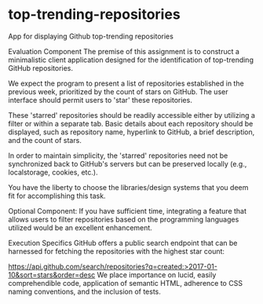 # top-trending-repositories
App for displaying Github top-trending repositories

Evaluation Component
The premise of this assignment is to construct a minimalistic client application designed for the
identification of top-trending GitHub repositories.

We expect the program to present a list of repositories established in the previous week,
prioritized by the count of stars on GitHub. The user interface should permit users to 'star' these
repositories.

These 'starred' repositories should be readily accessible either by utilizing a filter or within a
separate tab. Basic details about each repository should be displayed, such as repository name,
hyperlink to GitHub, a brief description, and the count of stars.

In order to maintain simplicity, the 'starred' repositories need not be synchronized back to
GitHub's servers but can be preserved locally (e.g., localstorage, cookies, etc.).

You have the liberty to choose the libraries/design systems that you deem fit for accomplishing
this task.

Optional Component: If you have sufficient time, integrating a feature that allows users to filter
repositories based on the programming languages utilized would be an excellent enhancement.

Execution Specifics
GitHub offers a public search endpoint that can be harnessed for fetching the repositories with
the highest star count:

https://api.github.com/search/repositories?q=created:>2017-01-10&sort=stars&order=desc
We place importance on lucid, easily comprehendible code, application of semantic HTML,
adherence to CSS naming conventions, and the inclusion of tests.